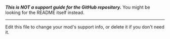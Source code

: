 ***This is NOT a support guide for the GitHub repository.*** You might be looking for the README itself instead.

-----

Edit this file to change your mod's support info, or delete it if you don't need it.